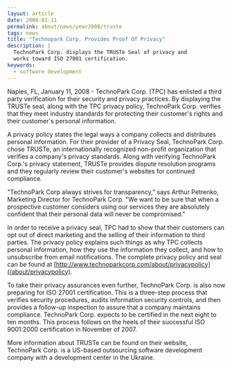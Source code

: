 ```yaml
---
layout: article
date: 2008-01-11
permalink: about/news/year2008/truste
tags: news
title: "Technopark Corp. Provides Proof Of Privacy"
description: |
  TechnoPark Corp. displays the TRUSTe Seal of privacy and
  works toward ISO 27001 certification.
keywords:
  - software development
---
```


Naples, FL, January 11, 2008 - TechnoPark Corp. (TPC) has enlisted a third party verification for
their security and privacy practices. By displaying the TRUSTe seal, along with the TPC privacy
policy, TechnoPark Corp. verifies that they meet industry standards for protecting their customer's
rights and their customer's personal information.

A privacy policy states the legal ways a company collects and distributes personal information. For
their provider of a Privacy Seal, TechnoPark Corp. chose TRUSTe, an internationally recognized
non-profit organization that verifies a company's privacy standards. Along with verifying TechnoPark
Corp.'s privacy statement, TRUSTe provides dispute resolution programs and they regularly review
their customer's websites for continued compliance.

"TechnoPark Corp always strives for transparency," says Arthur Petrenko, Marketing Director for
TechnoPark Corp. "We want to be sure that when a prospective customer considers using our services
they are absolutely confident that their personal data will never be compromised."

In order to receive a privacy seal, TPC had to show that their customers can opt out of direct
marketing and the selling of their information to third parties. The privacy policy explains such
things as why TPC collects personal information, how they use the information they collect, and how
to unsubscribe from email notifications. The complete privacy policy and seal can be found at [http://www.technoparkcorp.com/about/privacypolicy](/about/privacypolicy).

To take their privacy assurances even further, TechnoPark Corp. is also now preparing for ISO 27001
certification. This is a three-step process that verifies security procedures, audits information
security controls, and then provides a follow-up inspection to assure that a company maintains
compliance. TechnoPark Corp. expects to be certified in the next eight to ten months. This process
follows on the heels of their successful ISO 9001:2000 certification in November of 2007.

More information about TRUSTe can be found on their website, . TechnoPark Corp. is a US-based
outsourcing software development company with a development center in the Ukraine.
